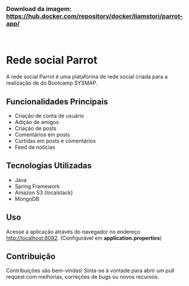 ### **Download da imagem:** <https://hub.docker.com/repository/docker/liamstori/parrot-app/> 
</br>

# **Rede social Parrot**

A rede social Parrot é uma plataforma de rede social criada para a realização de do Bootcamp SYSMAP.   

## **Funcionalidades Principais**

* Criação de conta de usuário
* Adição de amigos
* Criação de posts
* Comentários em posts
* Curtidas em posts e comentários
* Feed de notícias

## **Tecnologias Utilizadas**

* Java
* Spring Framework
* Amazon S3 (localstack)
* MongoDB

## **Uso**

Acesse a aplicação através do navegador no endereço <http://localhost:8082>. (Configurável em **application.properties**)

## **Contribuição**

Contribuições são bem-vindas! Sinta-se à vontade para abrir um pull request com melhorias, correções de bugs ou novos recursos.